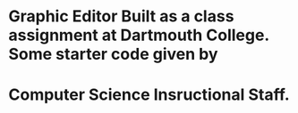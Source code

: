 # Graphic Editor Built as a class assignment at Dartmouth College. Some starter code given by 
# Computer Science Insructional Staff.
